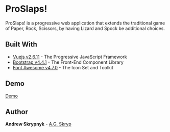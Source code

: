 # ProSlaps!

ProSlaps! is a progressive web application that extends the traditional game of Paper, Rock, Scissors, by having Lizard and Spock be additional choices.

## Built With

* [Vuejs v2.6.11](https://vuejs.org/) - The Progressive JavaScript Framework
* [Bootstrap v4.4.1](https://getbootstrap.com/) - The Front-End Component Library
* [Font Awesome v4.7.0](https://fontawesome.com/) - The Icon Set and Toolkit

## Demo
[Demo](https://agskryp.com/proslaps/)

## Author

**Andrew Skrypnyk** - [A.G. Skryp](https://agksryp.com)
